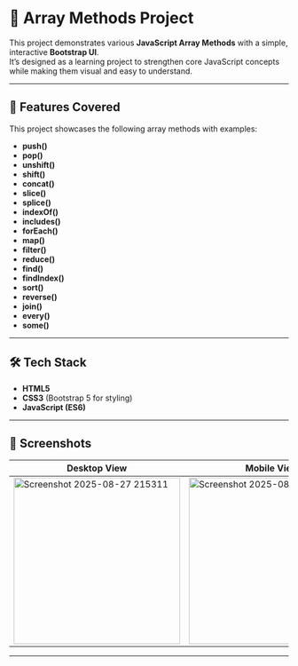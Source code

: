 # 🚀 Array Methods Project

This project demonstrates various **JavaScript Array Methods** with a simple, interactive **Bootstrap UI**.  
It’s designed as a learning project to strengthen core JavaScript concepts while making them visual and easy to understand.

---

## 📌 Features Covered
This project showcases the following array methods with examples:

- **push()**
- **pop()**
- **unshift()**
- **shift()**
- **concat()**
- **slice()**
- **splice()**
- **indexOf()**
- **includes()**
- **forEach()**
- **map()**
- **filter()**
- **reduce()**
- **find()**
- **findIndex()**
- **sort()**
- **reverse()**
- **join()**
- **every()**
- **some()**

---

## 🛠️ Tech Stack
- **HTML5**
- **CSS3** (Bootstrap 5 for styling)
- **JavaScript (ES6)**

---

## 📸 Screenshots

| Desktop View | Mobile View |
|--------------|-------------|
| <img width="300" height="300" alt="Screenshot 2025-08-27 215311" src="https://github.com/user-attachments/assets/f8d31ad7-c338-493a-bea6-2bccfe877eef" />| <img width="300" height="300" alt="Screenshot 2025-08-27 215320" src="https://github.com/user-attachments/assets/2542bb60-f90f-45da-aa28-346792b3112e" />|

---
